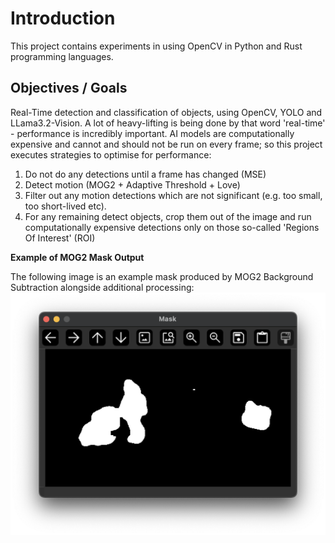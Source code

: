 # Introduction
This project contains experiments in using OpenCV in Python and Rust programming languages.


## Objectives / Goals
Real-Time detection and classification of objects, using OpenCV, YOLO and LLama3.2-Vision. A lot of heavy-lifting is 
being done by that word 'real-time' - performance is incredibly important. AI models are computationally expensive and 
cannot and should not be run on every frame; so this project executes strategies to optimise for performance:

1. Do not do any detections until a frame has changed (MSE)
2. Detect motion (MOG2 + Adaptive Threshold + Love)
3. Filter out any motion detections which are not significant (e.g. too small, too short-lived etc).
4. For any remaining detect objects, crop them out of the image and run computationally expensive detections only on 
those so-called 'Regions Of Interest' (ROI)


**Example of MOG2 Mask Output**

The following image is an example mask produced by MOG2 Background Subtraction alongside additional processing:
![MOG2 Mask Example](./docs/mog2_mask.png)
